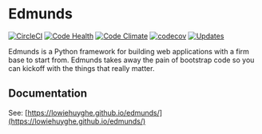 # Edmunds

[![CircleCI](https://circleci.com/gh/LowieHuyghe/edmunds.svg?style=svg)](https://circleci.com/gh/LowieHuyghe/edmunds)
[![Code Health](https://landscape.io/github/LowieHuyghe/edmunds/master/landscape.svg?style=flat)](https://landscape.io/github/LowieHuyghe/edmunds/master)
[![Code Climate](https://codeclimate.com/github/LowieHuyghe/edmunds/badges/gpa.svg)](https://codeclimate.com/github/LowieHuyghe/edmunds)
[![codecov](https://codecov.io/gh/LowieHuyghe/edmunds/branch/master/graph/badge.svg)](https://codecov.io/gh/LowieHuyghe/edmunds)
[![Updates](https://pyup.io/repos/github/LowieHuyghe/edmunds/shield.svg)](https://pyup.io/repos/github/LowieHuyghe/edmunds/)

Edmunds is a Python framework for building web applications
with a firm base to start from. Edmunds takes away the pain of
bootstrap code so you can kickoff with the things that really
matter.


## Documentation

See: [https://lowiehuyghe.github.io/edmunds/](https://lowiehuyghe.github.io/edmunds/)
